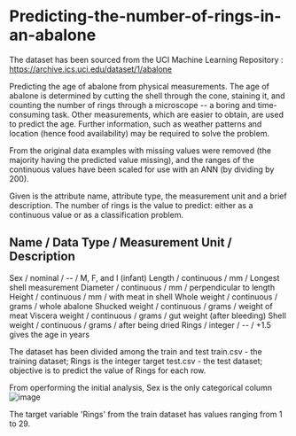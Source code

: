 # Predicting-the-number-of-rings-in-an-abalone

The dataset has been sourced from the UCI Machine Learning Repository : https://archive.ics.uci.edu/dataset/1/abalone

Predicting the age of abalone from physical measurements.  The age of abalone is determined by cutting the shell through the cone, staining it, and counting the number of rings through a microscope -- a boring and time-consuming task.  Other measurements, which are easier to obtain, are used to predict the age.  Further information, such as weather patterns and location (hence food availability) may be required to solve the problem.

From the original data examples with missing values were removed (the majority having the predicted value missing), and the ranges of the continuous values have been scaled for use with an ANN (by dividing by 200).

Given is the attribute name, attribute type, the measurement unit and a brief description.  The number of rings is the value to predict: either as a continuous value or as a classification problem.

Name / Data Type / Measurement Unit / Description
-----------------------------
Sex / nominal / -- / M, F, and I (infant)
Length / continuous / mm / Longest shell measurement
Diameter	/ continuous / mm / perpendicular to length
Height / continuous / mm / with meat in shell
Whole weight / continuous / grams / whole abalone
Shucked weight / continuous	 / grams / weight of meat
Viscera weight / continuous / grams / gut weight (after bleeding)
Shell weight / continuous / grams / after being dried
Rings / integer / -- / +1.5 gives the age in years

The dataset has been divided among the train and test
train.csv - the training dataset; Rings is the integer target
test.csv - the test dataset; objective is to predict the value of Rings for each row. 

From operforming the initial analysis, 
Sex is the only categorical column 
![image](https://github.com/aakriti-nag/Predicting-the-number-of-rings-in-a-abalone/assets/166777298/ac1251a7-da41-4900-b9e1-ecf8a3a3c1df)

The target variable 'Rings' from the train dataset has values ranging from 1 to 29. 
